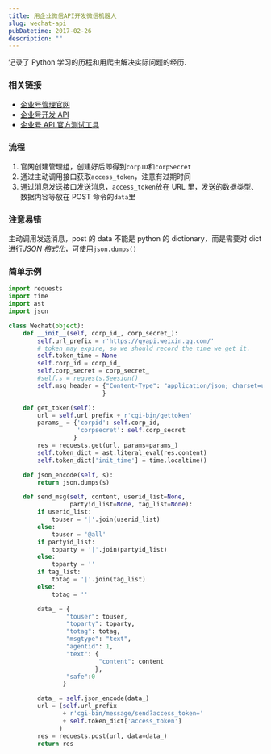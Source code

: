 ```yaml
---
title: 用企业微信API开发微信机器人
slug: wechat-api
pubDatetime: 2017-02-26
description: ""
---
```


记录了 Python 学习的历程和用爬虫解决实际问题的经历.

<!--more-->

### 相关链接

- [企业号管理官网](https://qy.weixin.qq.com/)
- [企业号开发 API](http://qydev.weixin.qq.com/wiki/index.php)
- [企业号 API 官方测试工具](http://qydev.weixin.qq.com/debug)

### 流程

1. 官网创建管理组，创建好后即得到`corpID`和`corpSecret`
2. 通过主动调用接口获取`access_token`，注意有过期时间
3. 通过消息发送接口发送消息，`access_token`放在 URL 里，发送的数据类型、数据内容等放在 POST 命令的`data`里

### 注意易错

主动调用发送消息，post 的 data 不能是 python 的 dictionary，而是需要对 dict 进行*JSON 格式化*，可使用`json.dumps()`

### 简单示例

```python
import requests
import time
import ast
import json

class Wechat(object):
    def __init__(self, corp_id_, corp_secret_):
        self.url_prefix = r'https://qyapi.weixin.qq.com/'
        # token may expire, so we should record the time we get it.
        self.token_time = None
        self.corp_id = corp_id_
        self.corp_secret = corp_secret_
        #self.s = requests.Seesion()
        self.msg_header = {"Content-Type": "application/json; charset=utf-8"
                          }

    def get_token(self):
        url = self.url_prefix + r'cgi-bin/gettoken'
        params_ = {'corpid': self.corp_id,
                   'corpsecret': self.corp_secret
                  }
        res = requests.get(url, params=params_)
        self.token_dict = ast.literal_eval(res.content)
        self.token_dict['init_time'] = time.localtime()

    def json_encode(self, s):
        return json.dumps(s)

    def send_msg(self, content, userid_list=None,
                 partyid_list=None, tag_list=None):
        if userid_list:
            touser = '|'.join(userid_list)
        else:
            touser = '@all'
        if partyid_list:
            toparty = '|'.join(partyid_list)
        else:
            toparty = ''
        if tag_list:
            totag = '|'.join(tag_list)
        else:
            totag = ''

        data_ = {
                "touser": touser,
                "toparty": toparty,
                "totag": totag,
                "msgtype": "text",
                "agentid": 1,
                "text": {
                         "content": content
                        },
                "safe":0
               }

        data_ = self.json_encode(data_)
        url = (self.url_prefix
               + r'cgi-bin/message/send?access_token='
               + self.token_dict['access_token']
              )
        res = requests.post(url, data=data_)
        return res
```

